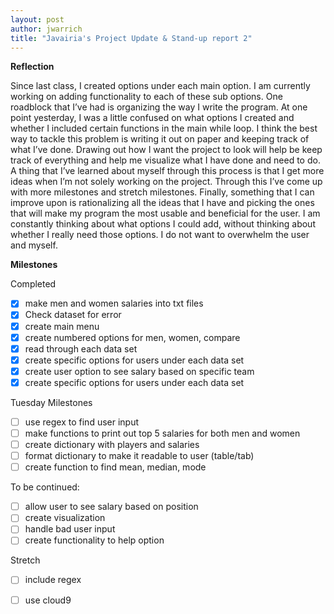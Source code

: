 ```yaml
---
layout: post
author: jwarrich
title: "Javairia's Project Update & Stand-up report 2"
---
```


**Reflection**

Since last class, I created options under each main option. I am currently working on adding functionality to each of these sub options. One roadblock that I’ve had is organizing the way I write the program. At one point yesterday, I was a little confused on what options I created and whether I included certain functions in the main while loop. I think the best way to tackle this problem is writing it out on paper and keeping track of what I’ve done. Drawing out how I want the project to look will help be keep track of everything and help me visualize what I have done and need to do. A thing that I’ve learned about myself through this process is that I get more ideas when I’m not solely working on the project. Through this I’ve come up with more milestones and stretch milestones. Finally, something that I can improve upon is rationalizing all the ideas that I have and picking the ones that will make my program the most usable and beneficial for the user. I am constantly thinking about what options I could add, without thinking about whether I really need those options. I do not want to overwhelm the user and myself. 


**Milestones**

Completed

 - [x] make men and women salaries into txt files 
 - [x] Check dataset for error
 - [x] create main menu
 - [x] create numbered options for men, women, compare 
 - [x] read through each data set
 - [x] create specific options for users under each data set
 - [x] create user option to see salary based on specific team
 - [x] create specific options for users under each data set

Tuesday Milestones
 - [ ] use regex to find user input 
 - [ ] make functions to print out top 5 salaries for both men and women 
 - [ ] create dictionary with players and salaries
 - [ ] format dictionary to make it readable to user (table/tab)
 - [ ] create function to find mean, median, mode

To be continued: 
 - [ ] allow user to see salary based on position
 - [ ] create visualization 
 - [ ] handle bad user input
 - [ ] create functionality to help option
 
Stretch
 - [ ] include regex 
 - [ ] use cloud9 


